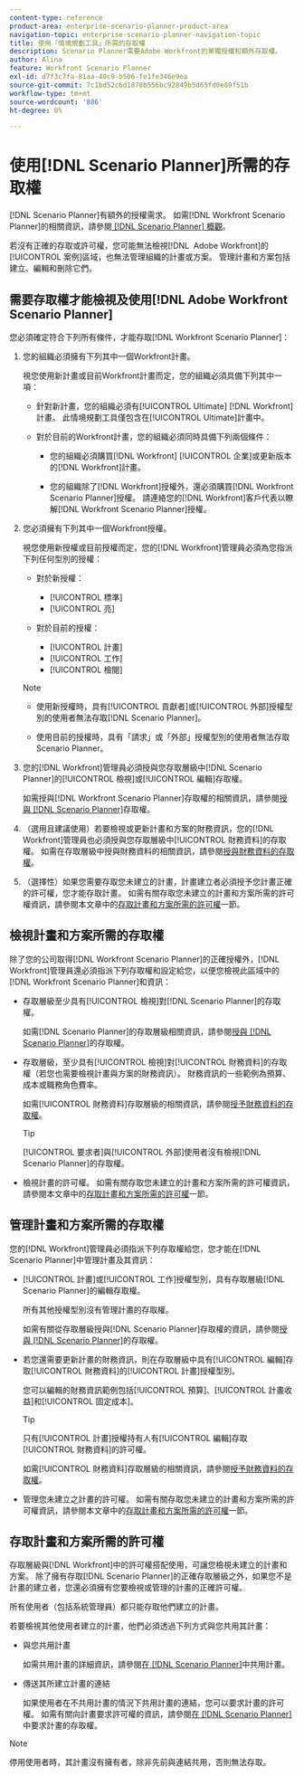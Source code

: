 ```yaml
---
content-type: reference
product-area: enterprise-scenario-planner-product-area
navigation-topic: enterprise-scenario-planner-navigation-topic
title: 使用「情境規劃工具」所需的存取權
description: Scenario Planner需要Adobe Workfront的單獨授權和額外存取權。
author: Alina
feature: Workfront Scenario Planner
exl-id: d7f3c7fa-81aa-40c9-b506-fe1fe346e9ea
source-git-commit: 7c1bd52c6d1878b556bc92849b5d65fd0e89f51b
workflow-type: tm+mt
source-wordcount: '886'
ht-degree: 0%

---
```


# 使用[!DNL Scenario Planner]所需的存取權

<!--Audited: 04/2024-->

[!DNL Scenario Planner]有額外的授權需求。 如需[!DNL Workfront Scenario Planner]的相關資訊，請參閱[ [!DNL Scenario Planner] 概觀](../scenario-planner/scenario-planner-overview.md)。

<!--
might need to add information about the permissions to plans/ initiatives if those will be coming later?
-->

若沒有正確的存取或許可權，您可能無法檢視[!DNL &#x200B; Adobe Workfront]的[!UICONTROL 案例]區域，也無法管理組織的計畫或方案。 管理計畫和方案包括建立、編輯和刪除它們。

## 需要存取權才能檢視及使用[!DNL Adobe Workfront Scenario Planner]

您必須確定符合下列所有條件，才能存取[!DNL Workfront Scenario Planner]：

1. 您的組織必須擁有下列其中一個Workfront計畫。

   視您使用新計畫或目前Workfront計畫而定，您的組織必須具備下列其中一項：

   * 針對新計畫，您的組織必須有[!UICONTROL Ultimate] [!DNL Workfront]計畫。 此情境規劃工具僅包含在[!UICONTROL Ultimate]計畫中。

   * 對於目前的Workfront計畫，您的組織必須同時具備下列兩個條件：

      * 您的組織必須購買[!DNL Workfront] [!UICONTROL 企業]或更新版本的[!DNL Workfront]計畫。

      * 您的組織除了[!DNL Workfront]授權外，還必須購買[!DNL Workfront Scenario Planner]授權。 請連絡您的[!DNL Workfront]客戶代表以瞭解[!DNL Workfront Scenario Planner]授權。

1. 您必須擁有下列其中一個Workfront授權。

   視您使用新授權或目前授權而定，您的[!DNL Workfront]管理員必須為您指派下列任何型別的授權：

   * 對於新授權：
      * [!UICONTROL 標準]
      * [!UICONTROL 亮]

   * 對於目前的授權：

      * [!UICONTROL 計畫]
      * [!UICONTROL 工作]
      * [!UICONTROL 檢閱]

   >[!NOTE]
   > 
   >* 使用新授權時，具有[!UICONTROL 貢獻者]或[!UICONTROL 外部]授權型別的使用者無法存取[!DNL Scenario Planner]。
   >
   >* 使用目前的授權時，具有「請求」或「外部」授權型別的使用者無法存取Scenario Planner。

1. 您的[!DNL Workfront]管理員必須授與您存取層級中[!DNL Scenario Planner]的[!UICONTROL 檢視]或[!UICONTROL 編輯]存取權。

   如需授與[!DNL Workfront Scenario Planner]存取權的相關資訊，請參閱[授與 [!DNL Scenario Planner]](../administration-and-setup/add-users/configure-and-grant-access/grant-access-sp.md)存取權。

1. （選用且建議使用）若要檢視或更新計畫和方案的財務資訊，您的[!DNL Workfront]管理員也必須授與您存取層級中[!UICONTROL 財務資料]的存取權。 如需在存取層級中授與財務資料的相關資訊，請參閱[授與財務資料的存取權](../administration-and-setup/add-users/configure-and-grant-access/grant-access-financial.md)。

1. （選擇性）如果您需要存取您未建立的計畫，計畫建立者必須授予您計畫正確的許可權，您才能存取計畫。 如需有關存取您未建立的計畫和方案所需的許可權資訊，請參閱本文章中的[存取計畫和方案所需的許可權](#permissions-needed-to-access-plans-and-initiatives)一節。

<!--this used to be true but not anymore:
  <li data-mc-conditions="QuicksilverOrClassic.Draft mode"> <p>(NOTE: this is no longer needed) </p> <p>Your Workfront administrator must assign you a layout template that includes the Scenarios area in the Main Menu. </p> <p>For information about customizing the Main Menu in a layout template, see <a href="../administration-and-setup/customize-workfront/use-layout-templates/customize-main-menu.md" class="MCXref xref" xrefformat="{para}">Customize the Main Menu using a layout template</a>. </p> <p>For information about assigning users to a Layout Template, see <a href="../administration-and-setup/customize-workfront/use-layout-templates/assign-users-to-layout-template.md" class="MCXref xref" xrefformat="{para}">Assign users to a layout template</a>.</p> </li>
  -->

## 檢視計畫和方案所需的存取權

除了您的公司取得[!DNL Workfront Scenario Planner]的正確授權外，[!DNL Workfront]管理員還必須指派下列存取權和設定給您，以便您檢視此區域中的[!DNL Workfront Scenario Planner]和資訊：

* 存取層級至少具有[!UICONTROL 檢視]對[!DNL Scenario Planner]的存取權。

  如需[!DNL Scenario Planner]的存取層級相關資訊，請參閱[授與 [!DNL Scenario Planner]](../administration-and-setup/add-users/configure-and-grant-access/grant-access-sp.md)的存取權。

* 存取層級，至少具有[!UICONTROL 檢視]對[!UICONTROL 財務資料]的存取權（若您也需要檢視計畫與方案的財務資訊）。 財務資訊的一些範例為預算、成本或職務角色費率。

  如需[!UICONTROL 財務資料]存取層級的相關資訊，請參閱[授予財務資料的存取權](../administration-and-setup/add-users/configure-and-grant-access/grant-access-financial.md)。

  >[!TIP]
  >
  >[!UICONTROL 要求者]與[!UICONTROL 外部]使用者沒有檢視[!DNL Scenario Planner]的存取權。

* 檢視計畫的許可權。 如需有關存取您未建立的計畫和方案所需的許可權資訊，請參閱本文章中的[存取計畫和方案所需的許可權](#permissions-needed-to-access-plans-and-initiatives)一節。

## 管理計畫和方案所需的存取權

您的[!DNL Workfront]管理員必須指派下列存取權給您，您才能在[!DNL Scenario Planner]中管理計畫及其資訊：

* [!UICONTROL 計畫]或[!UICONTROL 工作]授權型別，具有存取層級[!DNL Scenario Planner]的編輯存取權。

  所有其他授權型別沒有管理計畫的存取權。

  如需有關從存取層級授與[!DNL Scenario Planner]存取權的資訊，請參閱[授與 [!DNL Scenario Planner]](../administration-and-setup/add-users/configure-and-grant-access/grant-access-sp.md)的存取權。

* 若您還需要更新計畫的財務資訊，則在存取層級中具有[!UICONTROL 編輯]存取[!UICONTROL 財務資料]的[!UICONTROL 計畫]授權型別。

  您可以編輯的財務資訊範例包括[!UICONTROL 預算]、[!UICONTROL 計畫收益]和[!UICONTROL 固定成本]。

  >[!TIP]
  >
  >只有[!UICONTROL 計畫]授權持有人有[!UICONTROL 編輯]存取[!UICONTROL 財務資料]的許可權。

  如需[!UICONTROL 財務資料]存取層級的相關資訊，請參閱[授予財務資料的存取權](../administration-and-setup/add-users/configure-and-grant-access/grant-access-financial.md)。

* 管理您未建立之計畫的許可權。 如需有關存取您未建立的計畫和方案所需的許可權資訊，請參閱本文章中的[存取計畫和方案所需的許可權](#permissions-needed-to-access-plans-and-initiatives)一節。

## 存取計畫和方案所需的許可權

存取層級與[!DNL Workfront]中的許可權搭配使用，可讓您檢視未建立的計畫和方案。 除了擁有存取[!DNL Scenario Planner]的正確存取層級之外，如果您不是計畫的建立者，您還必須擁有您要檢視或管理的計畫的正確許可權。

所有使用者（包括系統管理員）都只能存取他們建立的計畫。

若要檢視其他使用者建立的計畫，他們必須透過下列方式與您共用其計畫：

* 與您共用計畫

  如需共用計畫的詳細資訊，請參閱[在 [!DNL Scenario Planner]](../scenario-planner/share-a-plan.md)中共用計畫。

* 傳送其所建立計畫的連結

  如果使用者在不共用計畫的情況下共用計畫的連結，您可以要求計畫的許可權。 如需有關向計畫要求許可權的資訊，請參閱[在 [!DNL Scenario Planner]](../scenario-planner/request-access-to-plan.md)中要求計畫的存取權。

>[!NOTE]
>
>停用使用者時，其計畫沒有擁有者，除非先前與連結共用，否則無法存取。


